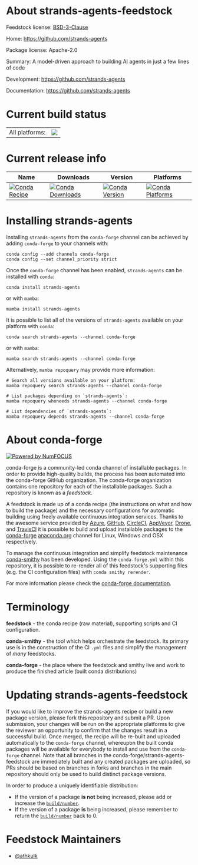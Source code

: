 About strands-agents-feedstock
==============================

Feedstock license: [BSD-3-Clause](https://github.com/conda-forge/strands-agents-feedstock/blob/main/LICENSE.txt)

Home: https://github.com/strands-agents

Package license: Apache-2.0

Summary: A model-driven approach to building AI agents in just a few lines of code

Development: https://github.com/strands-agents

Documentation: https://github.com/strands-agents

Current build status
====================


<table><tr><td>All platforms:</td>
    <td>
      <a href="https://dev.azure.com/conda-forge/feedstock-builds/_build/latest?definitionId=26000&branchName=main">
        <img src="https://dev.azure.com/conda-forge/feedstock-builds/_apis/build/status/strands-agents-feedstock?branchName=main">
      </a>
    </td>
  </tr>
</table>

Current release info
====================

| Name | Downloads | Version | Platforms |
| --- | --- | --- | --- |
| [![Conda Recipe](https://img.shields.io/badge/recipe-strands--agents-green.svg)](https://anaconda.org/conda-forge/strands-agents) | [![Conda Downloads](https://img.shields.io/conda/dn/conda-forge/strands-agents.svg)](https://anaconda.org/conda-forge/strands-agents) | [![Conda Version](https://img.shields.io/conda/vn/conda-forge/strands-agents.svg)](https://anaconda.org/conda-forge/strands-agents) | [![Conda Platforms](https://img.shields.io/conda/pn/conda-forge/strands-agents.svg)](https://anaconda.org/conda-forge/strands-agents) |

Installing strands-agents
=========================

Installing `strands-agents` from the `conda-forge` channel can be achieved by adding `conda-forge` to your channels with:

```
conda config --add channels conda-forge
conda config --set channel_priority strict
```

Once the `conda-forge` channel has been enabled, `strands-agents` can be installed with `conda`:

```
conda install strands-agents
```

or with `mamba`:

```
mamba install strands-agents
```

It is possible to list all of the versions of `strands-agents` available on your platform with `conda`:

```
conda search strands-agents --channel conda-forge
```

or with `mamba`:

```
mamba search strands-agents --channel conda-forge
```

Alternatively, `mamba repoquery` may provide more information:

```
# Search all versions available on your platform:
mamba repoquery search strands-agents --channel conda-forge

# List packages depending on `strands-agents`:
mamba repoquery whoneeds strands-agents --channel conda-forge

# List dependencies of `strands-agents`:
mamba repoquery depends strands-agents --channel conda-forge
```


About conda-forge
=================

[![Powered by
NumFOCUS](https://img.shields.io/badge/powered%20by-NumFOCUS-orange.svg?style=flat&colorA=E1523D&colorB=007D8A)](https://numfocus.org)

conda-forge is a community-led conda channel of installable packages.
In order to provide high-quality builds, the process has been automated into the
conda-forge GitHub organization. The conda-forge organization contains one repository
for each of the installable packages. Such a repository is known as a *feedstock*.

A feedstock is made up of a conda recipe (the instructions on what and how to build
the package) and the necessary configurations for automatic building using freely
available continuous integration services. Thanks to the awesome service provided by
[Azure](https://azure.microsoft.com/en-us/services/devops/), [GitHub](https://github.com/),
[CircleCI](https://circleci.com/), [AppVeyor](https://www.appveyor.com/),
[Drone](https://cloud.drone.io/welcome), and [TravisCI](https://travis-ci.com/)
it is possible to build and upload installable packages to the
[conda-forge](https://anaconda.org/conda-forge) [anaconda.org](https://anaconda.org/)
channel for Linux, Windows and OSX respectively.

To manage the continuous integration and simplify feedstock maintenance
[conda-smithy](https://github.com/conda-forge/conda-smithy) has been developed.
Using the ``conda-forge.yml`` within this repository, it is possible to re-render all of
this feedstock's supporting files (e.g. the CI configuration files) with ``conda smithy rerender``.

For more information please check the [conda-forge documentation](https://conda-forge.org/docs/).

Terminology
===========

**feedstock** - the conda recipe (raw material), supporting scripts and CI configuration.

**conda-smithy** - the tool which helps orchestrate the feedstock.
                   Its primary use is in the construction of the CI ``.yml`` files
                   and simplify the management of *many* feedstocks.

**conda-forge** - the place where the feedstock and smithy live and work to
                  produce the finished article (built conda distributions)


Updating strands-agents-feedstock
=================================

If you would like to improve the strands-agents recipe or build a new
package version, please fork this repository and submit a PR. Upon submission,
your changes will be run on the appropriate platforms to give the reviewer an
opportunity to confirm that the changes result in a successful build. Once
merged, the recipe will be re-built and uploaded automatically to the
`conda-forge` channel, whereupon the built conda packages will be available for
everybody to install and use from the `conda-forge` channel.
Note that all branches in the conda-forge/strands-agents-feedstock are
immediately built and any created packages are uploaded, so PRs should be based
on branches in forks and branches in the main repository should only be used to
build distinct package versions.

In order to produce a uniquely identifiable distribution:
 * If the version of a package **is not** being increased, please add or increase
   the [``build/number``](https://docs.conda.io/projects/conda-build/en/latest/resources/define-metadata.html#build-number-and-string).
 * If the version of a package **is** being increased, please remember to return
   the [``build/number``](https://docs.conda.io/projects/conda-build/en/latest/resources/define-metadata.html#build-number-and-string)
   back to 0.

Feedstock Maintainers
=====================

* [@athkulk](https://github.com/athkulk/)


<!-- dummy commit to enable rerendering -->

